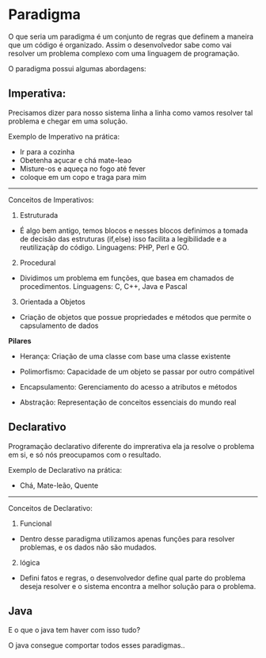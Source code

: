 # Paradigma
O que seria um paradigma é um conjunto de regras que definem a maneira que um código é organizado. Assim o desenvolvedor sabe como vai resolver um problema complexo com uma linguagem de programação. 

O paradigma possui algumas abordagens:

## Imperativa: 

Precisamos dizer para nosso sistema linha a linha como vamos resolver tal problema e chegar em uma solução. 

Exemplo de Imperativo na prática:
- Ir para a cozinha
- Obetenha açucar e chá mate-leao
- Misture-os e aqueça no fogo até fever
- coloque em um copo e traga para mim 
---
Conceitos de Imperativos:

1.  Estruturada

- É algo bem antigo, temos blocos e nesses blocos definimos a tomada de decisão das estruturas (if,else) isso facilita a legibilidade e a reutilizaçãp do código. Linguagens: PHP, Perl e GO.

2. Procedural

- Dividimos um problema em funções, que basea em chamados de procedimentos. Linguagens: C, C++, Java e Pascal

3. Orientada a Objetos
- Criação de objetos que possue propriedades e métodos que permite o capsulamento de dados

**Pilares**

- Herança: Criação de uma classe com base uma classe existente

- Polimorfismo: Capacidade de um objeto se passar por outro compátivel

- Encapsulamento: Gerenciamento do acesso a atributos e métodos

- Abstração: Representação de conceitos essenciais do mundo real

## Declarativo
Programação declarativo diferente do imprerativa ela ja resolve o problema em si, e só nós preocupamos com o resultado.

Exemplo de Declarativo na prática:
- Chá, Mate-leão, Quente

---

Conceitos de Declarativo:

1. Funcional
- Dentro desse paradigma utilizamos apenas funções para resolver problemas, e os dados não são mudados.

2. lógica
- Defini fatos e regras, o desenvolvedor define qual parte do problema deseja resolver e o sistema encontra a melhor solução para o problema. 


## Java
E o que o java tem haver com isso tudo? 

O java consegue comportar todos esses paradigmas..

